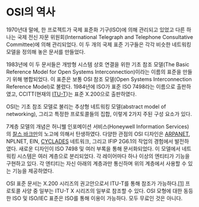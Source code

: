 # OSI의 역사

 1970년대 말에, 한 프로젝트가 국제 표준화 기구\(ISO\)에 의해 관리되고 있었고 다른 하나는 국제 전신 자문 위원회\(International Telegraph and Telephone Consultative Committee\)에 의해 관리되었다. 이 두 개의 국제 표준 기구들은 각각 비슷한 네트워킹 모델을 정의해 놓은 문서를 만들었다.

 1983년에 이 두 문서들은 개방형 시스템 상호 연결을 위한 기초 참조 모델\(The Basic Reference Model for Open Systems Interconnection\)이라는 이름의 표준을 만들기 위해 병합되었다. 이 표준은 보통 OSI 참조 모델\(Open Systems Interconnection Reference Model\)로 불렸다. 1984년에 ISO가 표준 ISO 7498라는 이름으로 출판하였고, CCITT\(현재의 [ITU-T](https://ko.wikipedia.org/wiki/ITU-T)\)는 표준 X.200으로 출판하였다.

 OSI는 기초 참조 모델로 불리는 추상형 네트워킹 모델\(abstract model of networking\), 그리고 특정한 프로토콜들의 집합, 이렇게 2가지 주된 구성 요소가 있다.

 7계층 모델의 개념은 허니웰 인포메이션 서비스\(Honeywell Information Services\)의 [찰스 바크만](https://ko.wikipedia.org/wiki/%EC%B0%B0%EC%8A%A4_%EB%B0%94%ED%81%AC%EB%A7%8C)의 노고에 의해서 탄생하였다. 다양한 관점의 OSI 디자인은 [ARPANET](https://ko.wikipedia.org/wiki/ARPANET), NPLNET, EIN, [CYCLADES](https://ko.wikipedia.org/w/index.php?title=CYCLADES&action=edit&redlink=1) 네트워크, 그리고 IFIP 2G6.1의 작업의 경험에서 발전하였다. 새로운 디자인이 ISO 7498 및 여러 부록을 통해 문서화되었다. 이 모델에서 네트워킹 시스템은 여러 계층으로 분리되었다. 각 레이어마다 하나 이상의 엔티티가 기능을 구현하고 있다. 각 엔티티는 자신 아래의 계층과만 통신하며 위의 계층에서 사용할 수 있는 기능을 제공하였다.

 OSI 표준 문서는 X.200 시리즈의 권고안으로서 ITU-T를 통해 참조가 가능하다.[\[1\]](https://ko.wikipedia.org/wiki/OSI_%EB%AA%A8%ED%98%95#cite_note-1) 프로토콜 사양 중 일부는 ITU-T X 시리즈의 일부로 참조할 수 있다. OSI 모형에 대한 동등한 ISO 및 ISO/IEC 표준은 ISO를 통해 이용이 가능하다. 모두 무료인 것은 아니다.

